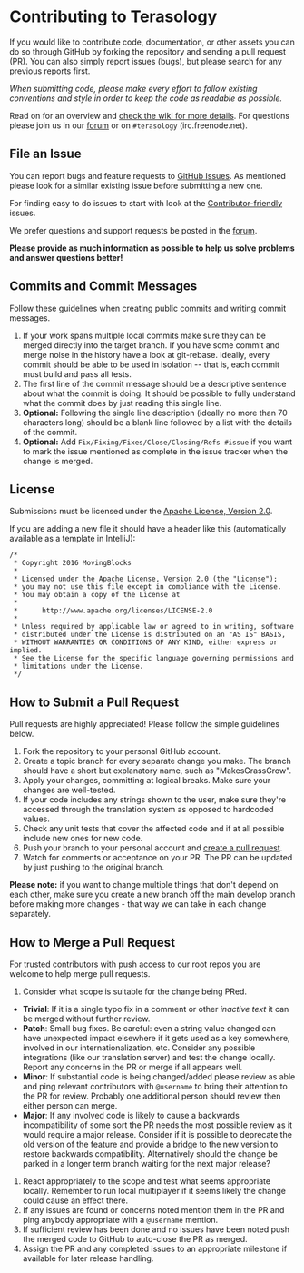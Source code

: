 Contributing to Terasology
==================================

If you would like to contribute code, documentation, or other assets you can do so through GitHub by forking the repository and sending a pull request (PR). You can also simply report issues (bugs), but please search for any previous reports first.

*When submitting code, please make every effort to follow existing conventions and style in order to keep the code as readable as possible.*

Read on for an overview and [check the wiki for more details](https://github.com/MovingBlocks/Terasology/wiki). For questions please join us in our [forum](http://forum.terasology.org/forum/) or on `#terasology` (irc.freenode.net).

File an Issue
-------------
You can report bugs and feature requests to [GitHub Issues](https://github.com/MovingBlocks/Terasology/issues). As mentioned please look for a similar existing issue before submitting a new one.

For finding easy to do issues to start with look at the [Contributor-friendly](https://github.com/MovingBlocks/Terasology/labels/Good%20First%20Issue) issues.

We prefer questions and support requests be posted in the [forum](http://forum.terasology.org/forum).

__Please provide as much information as possible to help us solve problems and answer questions better!__

Commits and Commit Messages
---------------------------
Follow these guidelines when creating public commits and writing commit messages.

1. If your work spans multiple local commits make sure they can be merged directly into the target branch. If you have some commit and merge noise in the history have a look at git-rebase. Ideally, every commit should be able to be used in isolation -- that is, each commit must build and pass all tests.
1. The first line of the commit message should be a descriptive sentence about what the commit is doing. It should be possible to fully understand what the commit does by just reading this single line.
1. **Optional:** Following the single line description (ideally no more than 70 characters long) should be a blank line followed by a list with the details of the commit.
1. **Optional:** Add `Fix/Fixing/Fixes/Close/Closing/Refs #issue` if you want to mark the issue mentioned as complete in the issue tracker when the change is merged.

License
-------
Submissions must be licensed under the [Apache License, Version 2.0](http://www.apache.org/licenses/LICENSE-2.0.html).

If you are adding a new file it should have a header like this (automatically available as a template in IntelliJ):
~~~
/*
 * Copyright 2016 MovingBlocks
 *
 * Licensed under the Apache License, Version 2.0 (the "License");
 * you may not use this file except in compliance with the License.
 * You may obtain a copy of the License at
 *
 *      http://www.apache.org/licenses/LICENSE-2.0
 *
 * Unless required by applicable law or agreed to in writing, software
 * distributed under the License is distributed on an "AS IS" BASIS,
 * WITHOUT WARRANTIES OR CONDITIONS OF ANY KIND, either express or implied.
 * See the License for the specific language governing permissions and
 * limitations under the License.
 */
~~~

How to Submit a Pull Request
----------------------------
Pull requests are highly appreciated! Please follow the simple guidelines below.

1. Fork the repository to your personal GitHub account.
1. Create a topic branch for every separate change you make. The branch should have a short but explanatory name, such as "MakesGrassGrow".
1. Apply your changes, committing at logical breaks. Make sure your changes are well-tested.
1. If your code includes any strings shown to the user, make sure they're accessed through the translation system as opposed to hardcoded values.
1. Check any unit tests that cover the affected code and if at all possible include new ones for new code.
1. Push your branch to your personal account and [create a pull request](https://help.github.com/articles/using-pull-requests/).
1. Watch for comments or acceptance on your PR. The PR can be updated by just pushing to the original branch.

__Please note:__ if you want to change multiple things that don't depend on each other, make sure you create a new branch off the main develop branch before making more changes - that way we can take in each change separately.

How to Merge a Pull Request
---------------------------
For trusted contributors with push access to our root repos you are welcome to help merge pull requests.

1. Consider what scope is suitable for the change being PRed.
  * **Trivial**: If it is a single typo fix in a comment or other *inactive text* it can be merged without further review.
  * **Patch**: Small bug fixes. Be careful: even a string value changed can have unexpected impact elsewhere if it gets used as a key somewhere, involved in our internationalization, etc. Consider any possible integrations (like our translation server) and test the change locally. Report any concerns in the PR or merge if all appears well.
  * **Minor**: If substantial code is being changed/added please review as able and ping relevant contributors with `@username` to bring their attention to the PR for review. Probably one additional person should review then either person can merge.
  * **Major**: If any involved code is likely to cause a backwards incompatibility of some sort the PR needs the most possible review as it would require a major release. Consider if it is possible to deprecate the old version of the feature and provide a bridge to the new version to restore backwards compatibility. Alternatively should the change be parked in a longer term branch waiting for the next major release?
1. React appropriately to the scope and test what seems appropriate locally. Remember to run local multiplayer if it seems likely the change could cause an effect there.
1. If any issues are found or concerns noted mention them in the PR and ping anybody appropriate with a `@username` mention.
1. If sufficient review has been done and no issues have been noted push the merged code to GitHub to auto-close the PR as merged.
1. Assign the PR and any completed issues to an appropriate milestone if available for later release handling.
